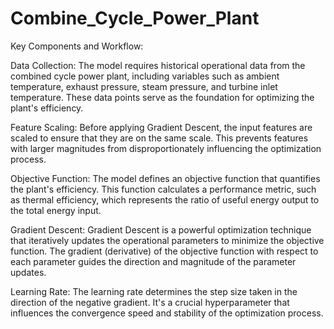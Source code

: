 # Combine_Cycle_Power_Plant
Key Components and Workflow:

Data Collection: The model requires historical operational data from the combined cycle power plant, including variables such as ambient temperature, exhaust pressure, steam pressure, and turbine inlet temperature. These data points serve as the foundation for optimizing the plant's efficiency.

Feature Scaling: Before applying Gradient Descent, the input features are scaled to ensure that they are on the same scale. This prevents features with larger magnitudes from disproportionately influencing the optimization process.

Objective Function: The model defines an objective function that quantifies the plant's efficiency. This function calculates a performance metric, such as thermal efficiency, which represents the ratio of useful energy output to the total energy input.

Gradient Descent: Gradient Descent is a powerful optimization technique that iteratively updates the operational parameters to minimize the objective function. The gradient (derivative) of the objective function with respect to each parameter guides the direction and magnitude of the parameter updates.

Learning Rate: The learning rate determines the step size taken in the direction of the negative gradient. It's a crucial hyperparameter that influences the convergence speed and stability of the optimization process.
